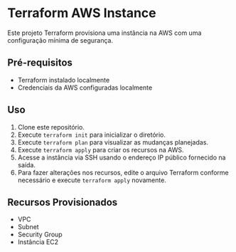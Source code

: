 # Terraform AWS Instance

Este projeto Terraform provisiona uma instância na AWS com uma configuração mínima de segurança.

## Pré-requisitos
- Terraform instalado localmente
- Credenciais da AWS configuradas localmente

## Uso
1. Clone este repositório.
2. Execute `terraform init` para inicializar o diretório.
3. Execute `terraform plan` para visualizar as mudanças planejadas.
4. Execute `terraform apply` para criar os recursos na AWS.
5. Acesse a instância via SSH usando o endereço IP público fornecido na saída.
6. Para fazer alterações nos recursos, edite o arquivo Terraform conforme necessário e execute `terraform apply` novamente.

## Recursos Provisionados
- VPC
- Subnet
- Security Group
- Instância EC2

